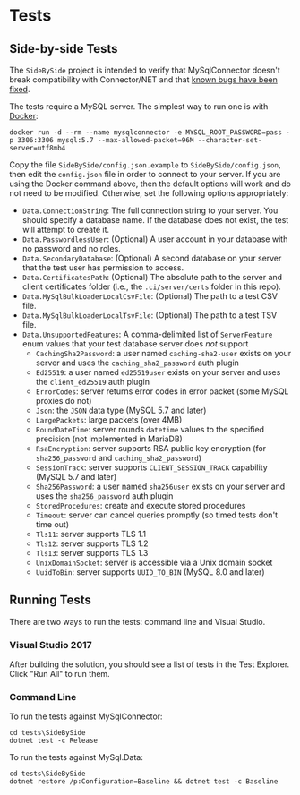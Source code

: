 # Tests

## Side-by-side Tests

The `SideBySide` project is intended to verify that MySqlConnector doesn't break compatibility
with Connector/NET and that [known bugs have been fixed](https://mysqlconnector.net/tutorials/migrating-from-connector-net/#fixed-bugs).

The tests require a MySQL server. The simplest way to run one is with [Docker](https://www.docker.com/community-edition):

    docker run -d --rm --name mysqlconnector -e MYSQL_ROOT_PASSWORD=pass -p 3306:3306 mysql:5.7 --max-allowed-packet=96M --character-set-server=utf8mb4

Copy the file `SideBySide/config.json.example` to `SideBySide/config.json`, then edit
the `config.json` file in order to connect to your server. If you are using the Docker
command above, then the default options will work and do not need to be modified.
Otherwise, set the following options appropriately:

* `Data.ConnectionString`: The full connection string to your server. You should specify a database name. If the database does not exist, the test will attempt to create it.
* `Data.PasswordlessUser`: (Optional) A user account in your database with no password and no roles.
* `Data.SecondaryDatabase`: (Optional) A second database on your server that the test user has permission to access.
* `Data.CertificatesPath`: (Optional) The absolute path to the server and client certificates folder (i.e., the `.ci/server/certs` folder in this repo).
* `Data.MySqlBulkLoaderLocalCsvFile`: (Optional) The path to a test CSV file.
* `Data.MySqlBulkLoaderLocalTsvFile`: (Optional) The path to a test TSV file.
* `Data.UnsupportedFeatures`: A comma-delimited list of `ServerFeature` enum values that your test database server does *not* support
  * `CachingSha2Password`: a user named `caching-sha2-user` exists on your server and uses the `caching_sha2_password` auth plugin
  * `Ed25519`: a user named `ed25519user` exists on your server and uses the `client_ed25519` auth plugin
  * `ErrorCodes`: server returns error codes in error packet (some MySQL proxies do not)
  * `Json`: the `JSON` data type (MySQL 5.7 and later)
  * `LargePackets`: large packets (over 4MB)
  * `RoundDateTime`: server rounds `datetime` values to the specified precision (not implemented in MariaDB)
  * `RsaEncryption`: server supports RSA public key encryption (for `sha256_password` and `caching_sha2_password`)
  * `SessionTrack`: server supports `CLIENT_SESSION_TRACK` capability (MySQL 5.7 and later)
  * `Sha256Password`: a user named `sha256user` exists on your server and uses the `sha256_password` auth plugin
  * `StoredProcedures`: create and execute stored procedures
  * `Timeout`: server can cancel queries promptly (so timed tests don't time out)
  * `Tls11`: server supports TLS 1.1
  * `Tls12`: server supports TLS 1.2
  * `Tls13`: server supports TLS 1.3
  * `UnixDomainSocket`: server is accessible via a Unix domain socket
  * `UuidToBin`: server supports `UUID_TO_BIN` (MySQL 8.0 and later)

## Running Tests

There are two ways to run the tests: command line and Visual Studio.

### Visual Studio 2017

After building the solution, you should see a list of tests in the Test Explorer.  Click "Run All" to run them.

### Command Line

To run the tests against MySqlConnector:

```
cd tests\SideBySide
dotnet test -c Release
```

To run the tests against MySql.Data:

```
cd tests\SideBySide
dotnet restore /p:Configuration=Baseline && dotnet test -c Baseline
```
